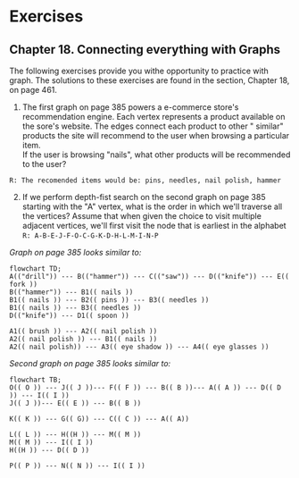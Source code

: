 # Exercises

## Chapter 18. Connecting everything with Graphs

The following exercises provide you withe opportunity to practice with graph. The
solutions to these exercises are found in the section, Chapter 18, on page 461.

1. The first graph on page 385 powers a e-commerce store's recommendation engine. Each vertex
   represents a product available on the sore's website. The edges connect each product to other "
   similar" products the site will recommend to the user when browsing a particular item. <br/> If
   the user is browsing "nails", what other products will be recommended to the user?

```R: The recomended items would be: pins, needles, nail polish, hammer```

2. If we perform depth-fist search on the second graph on page 385 starting with the "A" vertex,
   what is the order in which we'll traverse all the vertices? Assume that when given the choice to
   visit multiple adjacent vertices, we'll first visit the node that is earliest in the alphabet
   ``R: A-B-E-J-F-O-C-G-K-D-H-L-M-I-N-P``

_Graph on page 385 looks similar to:_

````mermaid
flowchart TD;
A(("drill")) --- B(("hammer")) --- C(("saw")) --- D(("knife")) --- E(( fork ))
B(("hammer")) --- B1(( nails ))
B1(( nails )) --- B2(( pins )) --- B3(( needles ))
B1(( nails )) --- B3(( needles ))
D(("knife")) --- D1(( spoon ))

A1(( brush )) --- A2(( nail polish ))
A2(( nail polish )) --- B1(( nails ))
A2(( nail polish)) --- A3(( eye shadow )) --- A4(( eye glasses ))
````

_Second graph on page 385 looks similar to:_

````mermaid
flowchart TB;
O(( O )) --- J(( J ))--- F(( F )) --- B(( B ))--- A(( A )) --- D(( D )) --- I(( I ))
J(( J ))--- E(( E )) --- B(( B ))

K(( K )) --- G(( G)) --- C(( C )) --- A(( A))

L(( L )) --- H((H )) --- M(( M ))
M(( M )) --- I(( I ))
H((H )) --- D(( D ))

P(( P )) --- N(( N )) --- I(( I ))
````